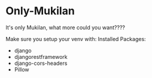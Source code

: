 # Only-Mukilan
It's only Mukilan, what more could you want????

Make sure you setup your venv with:
Installed Packages:
- django
- djangorestframework
- django-cors-headers
- Pillow
